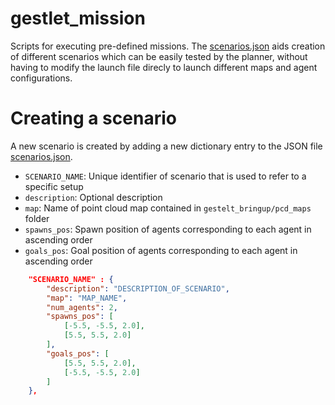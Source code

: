 # gestlet_mission
Scripts for executing pre-defined missions.
The [scenarios.json](scenarios.json) aids creation of different scenarios which can be easily tested by the planner, without having to modify the launch file direcly to launch different maps and agent configurations.

# Creating a scenario
A new scenario is created by adding a new dictionary entry to the JSON file [scenarios.json](scenarios.json).
- `SCENARIO_NAME`: Unique identifier of scenario that is used to refer to a specific setup
- `description`: Optional description 
- `map`: Name of point cloud map contained in `gestelt_bringup/pcd_maps` folder
- `spawns_pos`: Spawn position of agents corresponding to each agent in ascending order
- `goals_pos`: Goal position of agents corresponding to each agent in ascending order

```json
    "SCENARIO_NAME" : {
        "description": "DESCRIPTION_OF_SCENARIO",
        "map": "MAP_NAME",
        "num_agents": 2,
        "spawns_pos": [
            [-5.5, -5.5, 2.0],
            [5.5, 5.5, 2.0]
        ],
        "goals_pos": [
            [5.5, 5.5, 2.0],
            [-5.5, -5.5, 2.0]
        ]
    },
``` 
